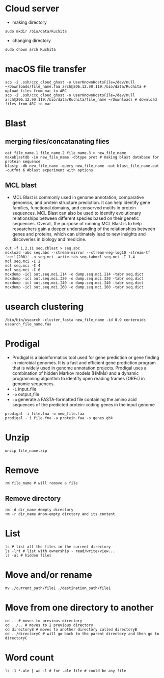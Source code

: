 # Cloud server
- making directory
```
sudo mkdir /bio/data/Ruchita
```
- changing directory
```
sudo chown arch Ruchita
```

# macOS file transfer
```
scp -i .ssh/ccc_cloud_ghost -o UserKnownHostsFile=/dev/null ~/Downloads/file_name.faa arch@206.12.90.119:/bio/data/Ruchita # upload files from mac to ARC
scp -i .ssh/ccc_cloud_ghost -o UserKnownHostsFile=/dev/null  arch@206.12.90.119:/bio/data/Ruchita/file_name ~/Downloads # download files from ARC to mac
```
# Blast
## merging files/concatanating flies
```
cat file_name.1 file_name.2 file_name.3 > new_file_name 
makeblastdb -in new_file_name -dbtype prot # making blast database for protein sequence
blastp -db new_file_name -query new_file_name -out blast_file_name.out -outfmt 6 #blast experiment with options
```

## MCL blast
- MCL Blast is commonly used in genome annotation, comparative genomics, and protein structure prediction. It can help identify gene families, functional domains, and conserved motifs in protein sequences. MCL Blast can also be used to identify evolutionary relationships between different species based on their genetic sequences. Overall, the purpose of running MCL Blast is to help researchers gain a deeper understanding of the relationships between genes and proteins, which can ultimately lead to new insights and discoveries in biology and medicine.
```
cut -f 1,2,11 seq.cblast > seq.abc
mcxload -abc seq.abc --stream-mirror --stream-neg-log10 -stream-tf 'ceil(200)' -o seq.mci -write-tab seq.tabmcl seq.mci -I 1.4
mcl seq.mci -I 2
mcl seq.mci -I 4
mcl seq.mci -I 6
mcxdump -icl out.seq.mci.I14 -o dump.seq.mci.I14 -tabr seq.dict
mcxdump -icl out.seq.mci.I20 -o dump.seq.mci.I20 -tabr seq.dict
mcxdump -icl out.seq.mci.I40 -o dump.seq.mci.I40 -tabr seq.dict
mcxdump -icl out.seq.mci.I60 -o dump.seq.mci.I60 -tabr seq.dict
```

# usearch clustering
```
/bio/bin/usearch -cluster_fasta new_file_name -id 0.9 centeroids usearch_file_name.faa
```

# Prodigal 
- Prodigal is a bioinformatics tool used for gene prediction or gene finding in microbial genomes. It is a fast and efficient gene prediction program that is widely used in genome annotation projects. Prodigal uses a combination of hidden Markov models (HMMs) and a dynamic programming algorithm to identify open reading frames (ORFs) in genomic sequences.
- `-i` input_file
- `-o` output_file
- `-a` generate a FASTA-formatted file containing the amino acid sequences of the predicted protein-coding genes in the input genome
```
prodigal -i file.fna -o new_file.faa
prodigal - i file.fna -a protein.faa -o genes.gbk
```

# Unzip
```
unzip file_name.zip
```

# Remove 
```
rm file_name # will remove a file
```

## Remove directory
```
rm -d dir_name #empty directory
rm -r dir_name #non-empty dirctory and its content
```

# List
```
ls # list all the files in the current directory
ls -lrt # list with ownership - read/write/view...
ls -al # hidden files
```

# Move and/or rename
```
mv ./current_path/file1 ./destination_path/file1
```

# Move from one directory to another
```
cd .. # moves to previous directory
cd ../.. # moves to 2 previous directory
cd directoryB # moves to another directory called directoryB
cd ../directoryC # will go back to the parent directory and then go to directoryC
```

# Word count
```
ls -1 *.ale | wc -l # for .ale file # could be any file
```
